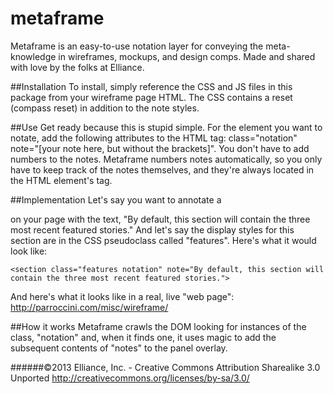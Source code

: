 metaframe
==========

Metaframe is an easy-to-use notation layer for conveying the meta-knowledge in wireframes, mockups, and design comps. Made and shared with love by the folks at Elliance.

##Installation
To install, simply reference the CSS and JS files in this package from your wireframe page HTML. The CSS contains a reset (compass reset) in addition to the note styles.

##Use
Get ready because this is stupid simple. For the element you want to notate, add the following attributes to the HTML tag:
class="notation" note="[your note here, but without the brackets]". You don't have to add numbers to the notes. Metaframe numbers notes automatically, so you only have to keep track of the notes themselves, and they're always located in the HTML element's tag.

##Implementation
Let's say you want to annotate a <section> on your page with the text, "By default, this section will contain the three most recent featured stories." And let's say the display styles for this section are in the CSS pseudoclass called "features". 
Here's what it would look like: 

    <section class="features notation" note="By default, this section will contain the three most recent featured stories.">

And here's what it looks like in a real, live "web page": http://parroccini.com/misc/wireframe/

##How it works
Metaframe crawls the DOM looking for instances of the class, "notation" and, when it finds one, it uses magic to add the subsequent contents of "notes" to the panel overlay.

######©2013 Elliance, Inc. - Creative Commons Attribution Sharealike 3.0 Unported http://creativecommons.org/licenses/by-sa/3.0/
